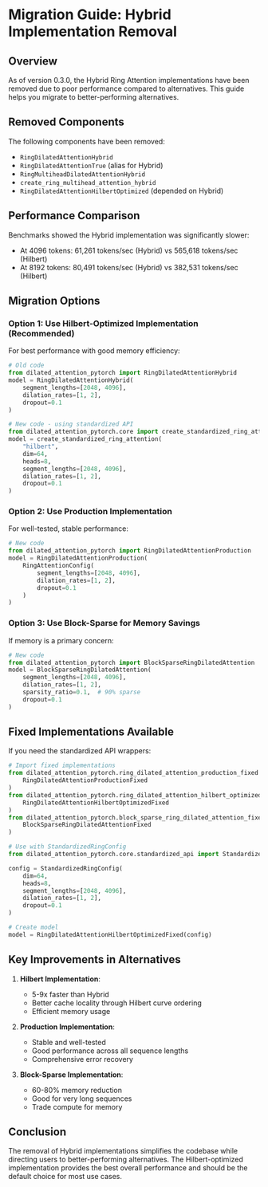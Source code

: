 # Migration Guide: Hybrid Implementation Removal

## Overview

As of version 0.3.0, the Hybrid Ring Attention implementations have been removed due to poor performance compared to alternatives. This guide helps you migrate to better-performing alternatives.

## Removed Components

The following components have been removed:
- `RingDilatedAttentionHybrid`
- `RingDilatedAttentionTrue` (alias for Hybrid)
- `RingMultiheadDilatedAttentionHybrid`
- `create_ring_multihead_attention_hybrid`
- `RingDilatedAttentionHilbertOptimized` (depended on Hybrid)

## Performance Comparison

Benchmarks showed the Hybrid implementation was significantly slower:
- At 4096 tokens: 61,261 tokens/sec (Hybrid) vs 565,618 tokens/sec (Hilbert)
- At 8192 tokens: 80,491 tokens/sec (Hybrid) vs 382,531 tokens/sec (Hilbert)

## Migration Options

### Option 1: Use Hilbert-Optimized Implementation (Recommended)

For best performance with good memory efficiency:

```python
# Old code
from dilated_attention_pytorch import RingDilatedAttentionHybrid
model = RingDilatedAttentionHybrid(
    segment_lengths=[2048, 4096],
    dilation_rates=[1, 2],
    dropout=0.1
)

# New code - using standardized API
from dilated_attention_pytorch.core import create_standardized_ring_attention
model = create_standardized_ring_attention(
    "hilbert",
    dim=64,
    heads=8,
    segment_lengths=[2048, 4096],
    dilation_rates=[1, 2],
    dropout=0.1
)
```

### Option 2: Use Production Implementation

For well-tested, stable performance:

```python
# New code
from dilated_attention_pytorch import RingDilatedAttentionProduction
model = RingDilatedAttentionProduction(
    RingAttentionConfig(
        segment_lengths=[2048, 4096],
        dilation_rates=[1, 2],
        dropout=0.1
    )
)
```

### Option 3: Use Block-Sparse for Memory Savings

If memory is a primary concern:

```python
# New code
from dilated_attention_pytorch import BlockSparseRingDilatedAttention
model = BlockSparseRingDilatedAttention(
    segment_lengths=[2048, 4096],
    dilation_rates=[1, 2],
    sparsity_ratio=0.1,  # 90% sparse
    dropout=0.1
)
```

## Fixed Implementations Available

If you need the standardized API wrappers:

```python
# Import fixed implementations
from dilated_attention_pytorch.ring_dilated_attention_production_fixed import (
    RingDilatedAttentionProductionFixed
)
from dilated_attention_pytorch.ring_dilated_attention_hilbert_optimized_fixed import (
    RingDilatedAttentionHilbertOptimizedFixed
)
from dilated_attention_pytorch.block_sparse_ring_dilated_attention_fixed import (
    BlockSparseRingDilatedAttentionFixed
)

# Use with StandardizedRingConfig
from dilated_attention_pytorch.core.standardized_api import StandardizedRingConfig

config = StandardizedRingConfig(
    dim=64,
    heads=8,
    segment_lengths=[2048, 4096],
    dilation_rates=[1, 2],
    dropout=0.1
)

# Create model
model = RingDilatedAttentionHilbertOptimizedFixed(config)
```

## Key Improvements in Alternatives

1. **Hilbert Implementation**:
   - 5-9x faster than Hybrid
   - Better cache locality through Hilbert curve ordering
   - Efficient memory usage

2. **Production Implementation**:
   - Stable and well-tested
   - Good performance across all sequence lengths
   - Comprehensive error recovery

3. **Block-Sparse Implementation**:
   - 60-80% memory reduction
   - Good for very long sequences
   - Trade compute for memory

## Conclusion

The removal of Hybrid implementations simplifies the codebase while directing users to better-performing alternatives. The Hilbert-optimized implementation provides the best overall performance and should be the default choice for most use cases.
